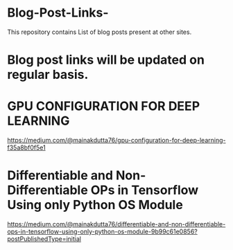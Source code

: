 # Blog-Post-Links-
This repository contains List of blog posts present at other sites. 

# Blog post links will be updated on regular basis. 

# GPU CONFIGURATION FOR DEEP LEARNING

https://medium.com/@mainakdutta76/gpu-configuration-for-deep-learning-f35a8bf0f5e1

# Differentiable and Non-Differentiable OPs in Tensorflow Using only Python OS Module

https://medium.com/@mainakdutta76/differentiable-and-non-differentiable-ops-in-tensorflow-using-only-python-os-module-9b99c61e0856?postPublishedType=initial
